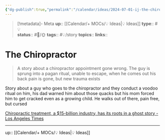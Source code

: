 ```yaml
---
{"dg-publish":true,"permalink":"/calendar/ideas/2024-07-01-ij-the-chiropractor/","title":"The Chiropractor "}
---
```


> [!metadata]- Meta
> **up**:: [[Calendar/+ MOCs/💡 Ideas\|💡 Ideas]]
> **type**:: #💡  
> **status**:: #📝/🌞
> **tags**:: #💡/story
> **topics**:: 
> **links**::

# The Chiropractor 

> A story about a chiropractor appointment gone wrong. The guy is sprung into a pagan ritual, unable to escape, when he comes out his back pain is gone, but new trauma exists

Story about a guy who goes to the chiropractor and they conduct a voodoo ritual on him, his dad warned him about those quacks but his mom forced him to get cracked even as a growing child. He walks out of there, pain free, but cursed

[Chiropractic treatment, a $15-billion industry, has its roots in a ghost story - Los Angeles Times](https://www.latimes.com/business/lazarus/la-fi-lazarus-chiropractic-quackery-20170630-story.html)

---
up:: [[Calendar/+ MOCs/💡 Ideas\|💡 Ideas]]

